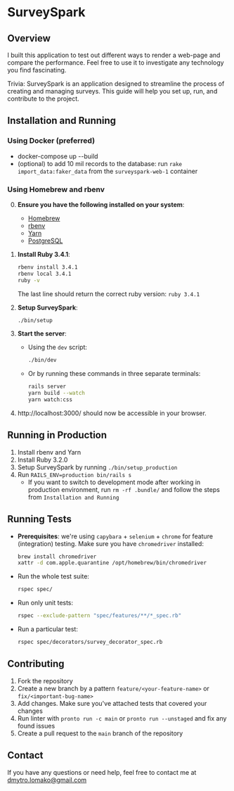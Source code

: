 # SurveySpark

## Overview

I built this application to test out different ways to render a web-page and compare the performance. Feel free to use it to investigate any technology you find fascinating.

Trivia: SurveySpark is an application designed to streamline the process of creating and managing surveys. This guide will help you set up, run, and contribute to the project.

## Installation and Running

### Using Docker (preferred)
- docker-compose up --build
- (optional) to add 10 mil records to the database: run `rake import_data:faker_data` from the `surveyspark-web-1` container

### Using Homebrew and rbenv

0. **Ensure you have the following installed on your system**:
    - [Homebrew](https://brew.sh/)
    - [rbenv](https://github.com/rbenv/rbenv#installation)
    - [Yarn](https://classic.yarnpkg.com/lang/en/docs/install)
    - [PostgreSQL](https://www.postgresql.org/download/macosx/)

1. **Install Ruby 3.4.1**:
    ```bash
    rbenv install 3.4.1
    rbenv local 3.4.1
    ruby -v
    ```
   The last line should return the correct ruby version: `ruby 3.4.1`


2. **Setup SurveySpark**:
    ```bash
    ./bin/setup
    ```

3. **Start the server**:
    - Using the `dev` script:
        ```bash
        ./bin/dev
        ```
    - Or by running these commands in three separate terminals:
        ```bash
        rails server
        yarn build --watch
        yarn watch:css
        ```
4. http://localhost:3000/ should now be accessible in your browser.

## Running in Production
1. Install rbenv and Yarn
2. Install Ruby 3.2.0
3. Setup SurveySpark by running `./bin/setup_production`
4. Run `RAILS_ENV=production bin/rails s`
    - If you want to switch to development mode after working in production environment, run `rm -rf .bundle/` and follow the steps from `Installation and Running`

## Running Tests

- **Prerequisites**: we're using `capybara` + `selenium` + `chrome` for feature (integration) testing. Make sure you have `chromedriver` installed:
    ```bash
    brew install chromedriver
    xattr -d com.apple.quarantine /opt/homebrew/bin/chromedriver
    ```
- Run the whole test suite:
    ```bash
    rspec spec/
    ```
- Run only unit tests:
    ```bash
    rspec --exclude-pattern "spec/features/**/*_spec.rb"
    ```
- Run a particular test:
    ```bash
    rspec spec/decorators/survey_decorator_spec.rb
    ```

## Contributing

1. Fork the repository
2. Create a new branch by a pattern `feature/<your-feature-name>` or `fix/<important-bug-name>`
3. Add changes. Make sure you've attached tests that covered your changes
4. Run linter with `pronto run -c main` or `pronto run --unstaged` and fix any found issues
5. Create a pull request to the `main` branch of the repository

## Contact
If you have any questions or need help, feel free to contact me at [dmytro.lomako@gmail.com](mailto:dmytro.lomako@gmail.com)
